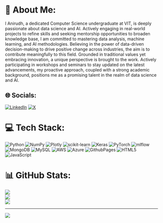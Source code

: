 # 💫 About Me:
I Anirudh, a dedicated Computer Science undergraduate at VIT, is deeply passionate about data science and AI. Actively engaging in real-world projects to refine skills and seeking mentorship opportunities to broaden knowledge base, I am committed to mastering data analysis, machine learning, and AI methodologies. Believing in the power of data-driven decision-making to drive positive change across industries, the aim is to contribute meaningfully to this field. Grounded in traditional values yet embracing innovation, a unique perspective is brought to the work. Actively participating in workshops and seminars to stay updated on the latest advancements, my proactive approach, coupled with a strong academic background, positions me as a promising talent in the realm of data science and AI.


## 🌐 Socials:
[![LinkedIn](https://img.shields.io/badge/LinkedIn-%230077B5.svg?logo=linkedin&logoColor=white)](https://linkedin.com/in/https://www.linkedin.com/in/anirudh2511/) [![X](https://img.shields.io/badge/X-black.svg?logo=X&logoColor=white)](https://x.com/https://twitter.com/anirudh7371) 

# 💻 Tech Stack:
![Python](https://img.shields.io/badge/python-3670A0?style=for-the-badge&logo=python&logoColor=ffdd54) ![NumPy](https://img.shields.io/badge/numpy-%23013243.svg?style=for-the-badge&logo=numpy&logoColor=white) ![Plotly](https://img.shields.io/badge/Plotly-%233F4F75.svg?style=for-the-badge&logo=plotly&logoColor=white) ![scikit-learn](https://img.shields.io/badge/scikit--learn-%23F7931E.svg?style=for-the-badge&logo=scikit-learn&logoColor=white) ![Keras](https://img.shields.io/badge/Keras-%23D00000.svg?style=for-the-badge&logo=Keras&logoColor=white) ![PyTorch](https://img.shields.io/badge/PyTorch-%23EE4C2C.svg?style=for-the-badge&logo=PyTorch&logoColor=white) ![mlflow](https://img.shields.io/badge/mlflow-%23d9ead3.svg?style=for-the-badge&logo=numpy&logoColor=blue) ![MongoDB](https://img.shields.io/badge/MongoDB-%234ea94b.svg?style=for-the-badge&logo=mongodb&logoColor=white) ![MySQL](https://img.shields.io/badge/mysql-%2300000f.svg?style=for-the-badge&logo=mysql&logoColor=white) ![AWS](https://img.shields.io/badge/AWS-%23FF9900.svg?style=for-the-badge&logo=amazon-aws&logoColor=white) ![Azure](https://img.shields.io/badge/azure-%230072C6.svg?style=for-the-badge&logo=microsoftazure&logoColor=white) ![GithubPages](https://img.shields.io/badge/github%20pages-121013?style=for-the-badge&logo=github&logoColor=white) ![HTML5](https://img.shields.io/badge/html5-%23E34F26.svg?style=for-the-badge&logo=html5&logoColor=white) ![JavaScript](https://img.shields.io/badge/javascript-%23323330.svg?style=for-the-badge&logo=javascript&logoColor=%23F7DF1E)
# 📊 GitHub Stats:
![](https://github-readme-stats.vercel.app/api?username=anirudh7371&theme=dark&hide_border=false&include_all_commits=false&count_private=false)<br/>
![](https://github-readme-streak-stats.herokuapp.com/?user=anirudh7371&theme=dark&hide_border=false)<br/>
![](https://github-readme-stats.vercel.app/api/top-langs/?username=anirudh7371&theme=dark&hide_border=false&include_all_commits=false&count_private=false&layout=compact)

---
[![](https://visitcount.itsvg.in/api?id=anirudh7371&icon=0&color=0)](https://visitcount.itsvg.in)

<!-- Proudly created with GPRM ( https://gprm.itsvg.in ) -->
